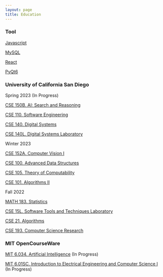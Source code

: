 ```yaml
---
layout: page
title: Education
---
```


### Tool

[Javascript](./educations/tool/javascript.markdown)

[MySQL](./educations/tool/mysql.markdown)

[React](./educations/tool/react.markdown)

[PyQt6](./educations/tool/pyqt6.markdown)

### University of California San Diego

Spring 2023 (In Progress)

[CSE 150B. AI: Search and Reasoning](./educations/ucsd/cse150b.markdown)

[CSE 110. Software Engineering](./educations/ucsd/cse110.markdown)

[CSE 140. Digital Systems](./educations/ucsd/cse140.markdown)

[CSE 140L. Digital Systems Laboratory](./educations/ucsd/cse140L.markdown)

Winter 2023

[CSE 152A. Computer Vision I](./educations/ucsd/cse152a.markdown)

[CSE 100. Advanced Data Structures](./educations/ucsd/cse100.markdown)

[CSE 105. Theory of Computability](./educations/ucsd/cse105.markdown)

[CSE 101. Algorithms II](./educations/ucsd/cse101.markdown)

Fall 2022

[MATH 183. Statistics](./educations/ucsd/math183.markdown)

[CSE 15L. Software Tools and Techniques Laboratory](./educations/ucsd/cse15l.markdown)

[CSE 21. Algorithms](./educations/ucsd/cse21.markdown)

[CSE 193. Computer Science Research](./educations/ucsd/cse193.markdown)

### MIT OpenCourseWare

[MIT 6.034. Artificial Intelligence](./educations/mit/6.034.markdown) (In Progress)

[MIT 6.01SC. Introduction to Electrical Engineering and Computer Science I](./educations/mit/6.01SC.markdown) (In Progress)
